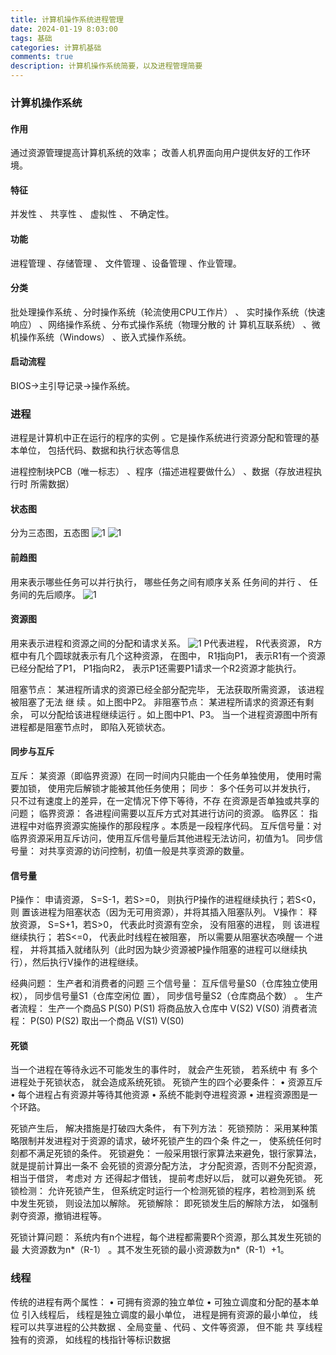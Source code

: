 ```yaml
---
title: 计算机操作系统进程管理
date: 2024-01-19 8:03:00
tags: 基础
categories: 计算机基础
comments: true
description: 计算机操作系统简要，以及进程管理简要
---
```


### 计算机操作系统

#### 作用
通过资源管理提高计算机系统的效率； 改善人机界面向用户提供友好的工作环境。
#### 特征
并发性 、 共享性 、 虚拟性 、 不确定性。
#### 功能
进程管理 、存储管理 、 文件管理 、设备管理 、作业管理。
#### 分类
批处理操作系统 、分时操作系统（轮流使用CPU工作片） 、
实时操作系统（快速响应） 、网络操作系统 、分布式操作系统（物理分散的
计 算机互联系统） 、微机操作系统（Windows） 、嵌入式操作系统。
#### 启动流程
BIOS->主引导记录->操作系统。

### 进程

进程是计算机中正在运行的程序的实例 。它是操作系统进行资源分配和管理的基本单位， 包括代码、数据和执行状态等信息

进程控制块PCB（唯一标志） 、程序（描述进程要做什么） 、数据（存放进程执行时 所需数据）

#### 状态图
分为三态图，五态图
![1](1.jpg)
![1](2.jpg)
#### 前趋图
用来表示哪些任务可以并行执行， 哪些任务之间有顺序关系
任务间的并行 、 任务间的先后顺序。
![1](3.jpg)
#### 资源图
用来表示进程和资源之间的分配和请求关系。
![1](4.jpg)
P代表进程， R代表资源， R方框中有几个圆球就表示有几个这种资源， 在图中， R1指向P1， 表示R1有一个资源已经分配给了P1， P1指向R2， 表示P1还需要P1请求一个R2资源才能执行。

阻塞节点： 某进程所请求的资源已经全部分配完毕， 无法获取所需资源， 该进程被阻塞了无法
继 续 。如上图中P2。
非阻塞节点： 某进程所请求的资源还有剩余， 可以分配给该进程继续运行 。如上图中P1、P3。
当一个进程资源图中所有进程都是阻塞节点时， 即陷入死锁状态。

#### 同步与互斥
互斥： 某资源（即临界资源）在同一时间内只能由一个任务单独使用， 使用时需要加锁，
使用完后解锁才能被其他任务使用；
同步： 多个任务可以并发执行， 只不过有速度上的差异，在一定情况下停下等待，不存
在资源是否单独或共享的问题；
临界资源： 各进程间需要以互斥方式对其进行访问的资源。
临界区： 指进程中对临界资源实施操作的那段程序 。本质是一段程序代码。
互斥信号量：对临界资源采用互斥访问，使用互斥信号量后其他进程无法访问，初值为1。
同步信号量： 对共享资源的访问控制，初值一般是共享资源的数量。

#### 信号量

P操作： 申请资源， S=S-1，若S>=0， 则执行P操作的进程继续执行；若S<0， 则
置该进程为阻塞状态（因为无可用资源），并将其插入阻塞队列。
V操作： 释放资源， S=S+1，若S>0， 代表此时资源有空余， 没有阻塞的进程， 则
该进程继续执行； 若S<=0， 代表此时线程在被阻塞， 所以需要从阻塞状态唤醒一
个进程， 并将其插入就绪队列（此时因为缺少资源被P操作阻塞的进程可以继续执
行），然后执行V操作的进程继续。

经典问题： 生产者和消费者的问题
三个信号量： 互斥信号量S0（仓库独立使用权）， 同步信号量S1（仓库空闲位
置）， 同步信号量S2（仓库商品个数） 。
生产者流程： 
生产一个商品S
P(S0) 
P(S1) 
将商品放入仓库中
V(S2)
V(S0)
消费者流程：
P(S0)
P(S2)
取出一个商品
V(S1)
V(S0)

#### 死锁
当一个进程在等待永远不可能发生的事件时， 就会产生死锁， 若系统中
有 多个进程处于死锁状态， 就会造成系统死锁。
死锁产生的四个必要条件：
• 资源互斥
• 每个进程占有资源并等待其他资源
• 系统不能剥夺进程资源
• 进程资源图是一个环路。

死锁产生后， 解决措施是打破四大条件， 有下列方法：
死锁预防： 采用某种策略限制并发进程对于资源的请求，破坏死锁产生的四个条
件之一， 使系统任何时刻都不满足死锁的条件。
死锁避免： 一般采用银行家算法来避免，银行家算法， 就是提前计算出一条不
会死锁的资源分配方法， 才分配资源，否则不分配资源，相当于借贷， 考虑对
方 还得起才借钱， 提前考虑好以后， 就可以避免死锁。
死锁检测： 允许死锁产生， 但系统定时运行一个检测死锁的程序，若检测到系
统 中发生死锁， 则设法加以解除。
死锁解除： 即死锁发生后的解除方法， 如强制剥夺资源，撤销进程等。

死锁计算问题： 系统内有n个进程，每个进程都需要R个资源，那么其发生死锁的
最 大资源数为n*（R-1） 。其不发生死锁的最小资源数为n*（R-1）+1。

### 线程
传统的进程有两个属性：
• 可拥有资源的独立单位
• 可独立调度和分配的基本单位
引入线程后， 线程是独立调度的最小单位， 进程是拥有资源的最小单位，
线程可以共享进程的公共数据 、全局变量 、代码 、文件等资源， 但不能
共 享线程独有的资源， 如线程的栈指针等标识数据